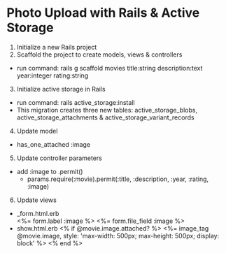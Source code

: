 # Photo Upload with Rails & Active Storage

1. Initialize a new Rails project
2. Scaffold the project to create models, views & controllers
  - run command:    rails g scaffold movies title:string description:text year:integer rating:string
3. Initialize active storage in Rails
  - run command:    rails active_storage:install
  - This migration creates three new tables: active_storage_blobs, active_storage_attachments & active_storage_variant_records
4. Update model
  - has_one_attached :image
5. Update controller parameters
  - add :image to .permit()
      - params.require(:movie).permit(:title, :description, :year, :rating, :image)
6. Update views
  - _form.html.erb
     <div class="field">
        <%= form.label :image %>
        <%= form.file_field :image %>
      </div>
  - show.html.erb
      <% if @movie.image.attached? %>
        <%= image_tag @movie.image, style: 'max-width: 500px; max-height: 500px; display: block' %>
      <% end %>